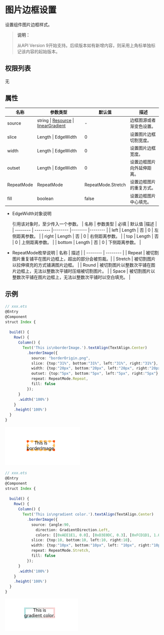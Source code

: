 # 图片边框设置

设置组件图片边框样式。

>  **说明：**
>
> 从API Version 9开始支持。后续版本如有新增内容，则采用上角标单独标记该内容的起始版本。


## 权限列表

无


## 属性


| 名称 | 参数类型 | 默认值 | 描述 |
| -------- | -------- | -------- | -------- |
| source | string \| [Resource](../../ui/ts-types.md#resource类型) \| [linearGradient](ts-universal-attributes-gradient-color.md) | - | 边框图源或者渐变色设置。 |
| slice | Length \| EdgeWidth | 0 | 设置图片边框切割宽度。 |
| width | Length \| EdgeWidth | 0 | 设置图片边框宽度。 |
| outset | Length \| EdgeWidth | 0 | 设置边框图片向外延伸距离。 |
| RepeatMode  | RepeatMode | RepeatMode.Stretch | 设置边框图片的重复方式。 |
| fill | boolean | false | 设置边框图片中心填充。 |
- EdgeWidth对象说明  

   引用该对象时，至少传入一个参数。
  | 名称 | 参数类型 | 必填 | 默认值  |描述 |
  | -------- | -------- |-------- |-------- |-------- |
  | left | Length | 否 | 0 | 左侧距离参数。 |
  | right | Length | 否 | 0 | 右侧距离参数。 |
  | top | Length | 否 | 0 | 上侧距离参数。 |
  | bottom | Length | 否 | 0 | 下侧距离参数。 |
- RepeatMode枚举说明
  | 名称 | 描述 | 
  | -------- | -------- |
  | Repeat | 被切割图片重复铺平在图片边框上，超出的部分会被剪裁。| 
  | Stretch | 被切割图片以拉伸填充的方式铺满图片边框。 | 
  | Round | 被切割图片以整数次平铺在图片边框上，无法以整数次平铺时压缩被切割图片。 | 
  | Space | 被切割图片以整数次平铺在图片边框上，无法以整数次平铺时以空白填充。 | 


## 示例

```ts
// xxx.ets
@Entry
@Component
struct Index {

  build() {
    Row() {
      Column() {
        Text('This is\nborderImage.').textAlign(TextAlign.Center)
          .borderImage({
            source: "borderOrigin.png",
            slice: {top:"31%", bottom:"31%", left:"31%", right:"31%"},
            width: {top:"20px", bottom:"20px", left:"20px", right:"20px"},
            outset: {top:"5px", bottom:"5px", left:"5px", right:"5px"},
            repeat: RepeatMode.Repeat,
            fill: false
          });
      }
      .width('100%')
    }
    .height('100%')
  }
}
```

![zh-cn_image_borderImage](figures/borderImage.png)


```ts
// xxx.ets
@Entry
@Component
struct Index {

  build() {
    Row() {
      Column() {
        Text('This is\ngradient color.').textAlign(TextAlign.Center)
          .borderImage({
            source: {angle:90,
              direction: GradientDirection.Left,
              colors: [[0xAEE1E1, 0.0], [0xD3E0DC, 0.3], [0xFCD1D1, 1.0]]},
            slice: {top:10, bottom:10, left:10, right:10},
            width: {top:"10px", bottom:"10px", left: "10px", right:"10px"},
            repeat: RepeatMode.Stretch,
            fill: false
          });
      }
      .width('100%')
    }
    .height('100%')
  }
}
```

![zh-cn_image_borderImageGradient](figures/borderImageGradient.png)
